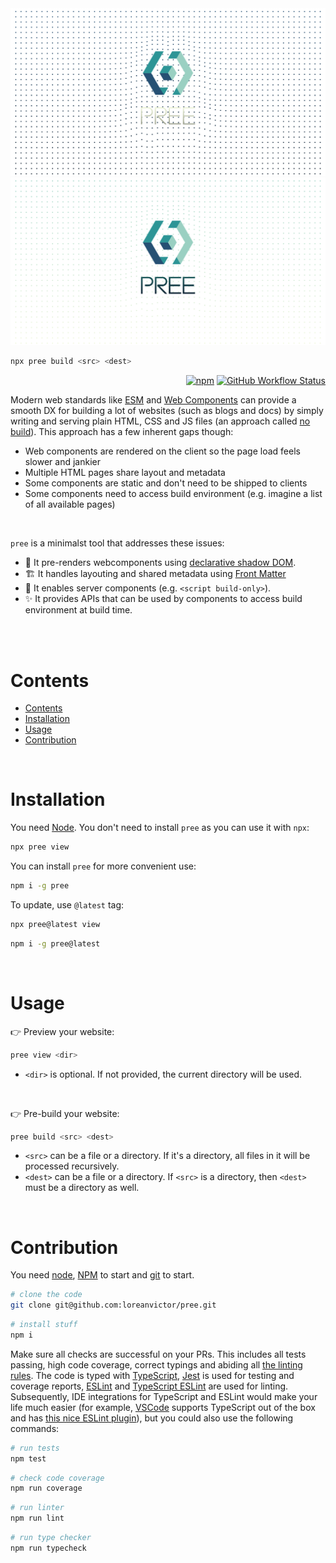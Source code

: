 <img src="./splash-dark.svg#gh-dark-mode-only"/>
<img src="./splash-light.svg#gh-light-mode-only"/>

```bash
npx pree build <src> <dest>
```

<div align="right">

[![npm](https://img.shields.io/npm/v/pree?color=black&label=&style=flat-square)](https://www.npmjs.com/package/pree)
[![GitHub Workflow Status](https://img.shields.io/github/actions/workflow/status/loreanvictor/pree/coverage.yml?label=&style=flat-square)](https://github.com/loreanvictor/pree/actions/workflows/coverage.yml)

</div>

Modern web standards like [ESM](https://developer.mozilla.org/en-US/docs/Web/JavaScript/Guide/Modules) and [Web Components](https://developer.mozilla.org/en-US/docs/Web/Web_Components) can provide a smooth DX for building a lot of websites (such as blogs and docs) by simply writing and serving plain HTML, CSS and JS files (an approach called [no build](https://world.hey.com/dhh/you-can-t-get-faster-than-no-build-7a44131c)). This approach has a few inherent gaps though:

- Web components are rendered on the client so the page load feels slower and jankier
- Multiple HTML pages share layout and metadata
- Some components are static and don't need to be shipped to clients
- Some components need to access build environment (e.g. imagine a list of all available pages)

<br>

`pree` is a minimalst tool that addresses these issues:

- 🧬  It pre-renders webcomponents using [declarative shadow DOM](https://developer.mozilla.org/en-US/docs/Web/API/Web_components/Using_shadow_DOM#declaratively_with_html).
- 🏗️ It handles layouting and shared metadata using [Front Matter](https://www.scribendi.com/academy/articles/front_matter.en.html#:~:text=Front%20matter%20is%20the%20first,a%20preface%2C%20and%20much%20more.)
- 👻 It enables server components (e.g. `<script build-only>`).
- ✨ It provides APIs that can be used by components to access build environment at build time.

<br>


<br>

# Contents

- [Contents](#contents)
- [Installation](#installation)
- [Usage](#usage)
- [Contribution](#contribution)

<br>

# Installation

You need [Node](https://nodejs.org/en/). You don't need to install `pree` as you can use it with `npx`:

```bash
npx pree view
```

You can install `pree` for more convenient use:

```bash
npm i -g pree
```

To update, use `@latest` tag:

```bash
npx pree@latest view
```
```bash
npm i -g pree@latest
```

<br>

# Usage

👉 Preview your website:

```bash
pree view <dir>
```

- `<dir>` is optional. If not provided, the current directory will be used.

<br>

👉  Pre-build your website:

```bash
pree build <src> <dest>
```

- `<src>` can be a file or a directory. If it's a directory, all files in it will be processed recursively.
- `<dest>` can be a file or a directory. If `<src>` is a directory, then `<dest>` must be a directory as well.

<br>

# Contribution

You need [node](https://nodejs.org/en/), [NPM](https://www.npmjs.com) to start and [git](https://git-scm.com) to start.

```bash
# clone the code
git clone git@github.com:loreanvictor/pree.git
```
```bash
# install stuff
npm i
```

Make sure all checks are successful on your PRs. This includes all tests passing, high code coverage, correct typings and abiding all [the linting rules](https://github.com/loreanvictor/pree/blob/main/.eslintrc). The code is typed with [TypeScript](https://www.typescriptlang.org), [Jest](https://jestjs.io) is used for testing and coverage reports, [ESLint](https://eslint.org) and [TypeScript ESLint](https://typescript-eslint.io) are used for linting. Subsequently, IDE integrations for TypeScript and ESLint would make your life much easier (for example, [VSCode](https://code.visualstudio.com) supports TypeScript out of the box and has [this nice ESLint plugin](https://marketplace.visualstudio.com/items?itemName=dbaeumer.vscode-eslint)), but you could also use the following commands:

```bash
# run tests
npm test
```
```bash
# check code coverage
npm run coverage
```
```bash
# run linter
npm run lint
```
```bash
# run type checker
npm run typecheck
```
